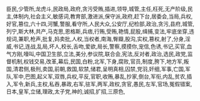 臣民,少管所,龙虎斗,民政局,政府,贪污受贿,插进,领导,城管,主任,枉死,无产阶级,民主,体制内,社会主义,敏感词,教育部,激进派,保守派,政府,赶下台,居委会,当局,兵权,好官,篡位,六十四,河蟹,警服,看守所,人民大众,公安厅,纪检部,政治,贪污,县府,城管,列宁,斯大林,共产,马克思,恩格斯,兵痞,行贿,受贿,艳情,屁股,缉捕,变法,牢底坐穿,违规词,兼职,枪声,批复,妈卖批,人权,当权者,南海,臀瓣,股沟,实权,篡权,射了,分身,淫威,书记,连战,乱局,坏人,校长,舌吻,爱欲,局长,警察,摸摸你,宠信,色诱,书记,买官,血气方刚,嚎叫,中国卫生部,立法,美分,参议院,联合会,宪法,反对者,政治,选民,政党,监督机制,权钱交易,改革,幕后,民国,白粉,北军,下身,腐败,官员,制度,胯下,地方军,叛国,清君侧,极刑,卖国,前朝,救国,软禁,储君,呈明真相,囚禁,党羽,奸细,军事,亡国,军队,军中,巴图,起义军,双唇,兵权,平反,官职,收贿,暴乱,抄家,倒台,军衔,内乱,贫农,插入,军令,新兵,主权,私吞,暴政,右军,驻军,两军,政权,贪官,愚民,左军,官场,冤假错案,日本,皇军,立储,理政,太子党,神的,诚招,扩招,三原色,
